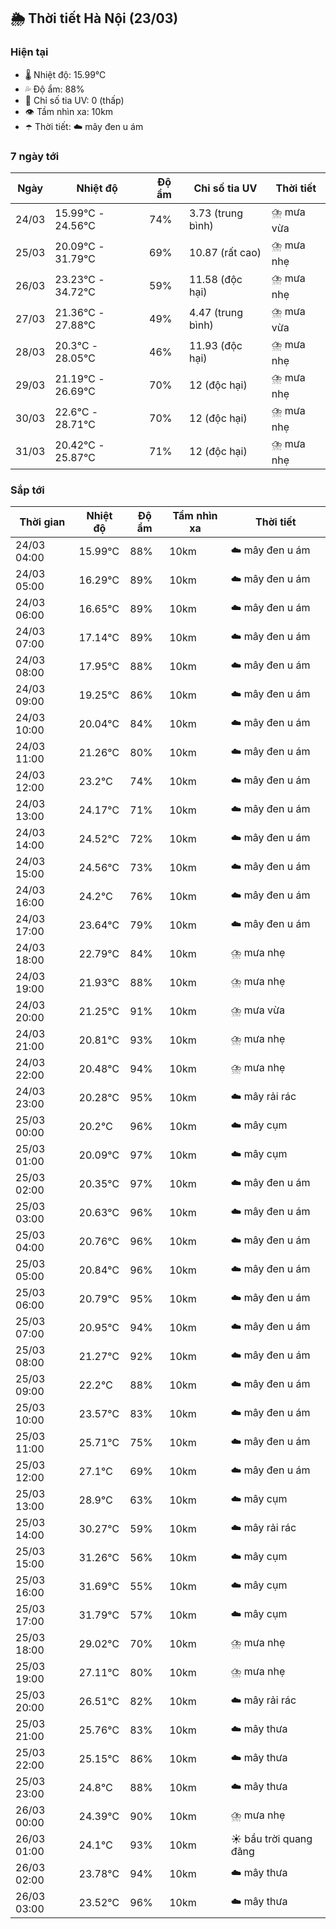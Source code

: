 ## 🌦️ Thời tiết Hà Nội (23/03)

### Hiện tại

- 🌡️ Nhiệt độ: 15.99℃
- 💦 Độ ẩm: 88%
- 🌟 Chỉ số tia UV: 0 (thấp)
- 👁️ Tầm nhìn xa: 10km
- ☂️ Thời tiết: ☁️ mây đen u ám

### 7 ngày tới

| Ngày | Nhiệt độ | Độ ẩm | Chỉ số tia UV | Thời tiết |
| --- | --- | --- | --- | --- |
| 24/03 | 15.99℃ - 24.56℃ | 74% | 3.73 (trung bình) | ⛈️ mưa vừa |
| 25/03 | 20.09℃ - 31.79℃ | 69% | 10.87 (rất cao) | ⛈️ mưa nhẹ |
| 26/03 | 23.23℃ - 34.72℃ | 59% | 11.58 (độc hại) | ⛈️ mưa nhẹ |
| 27/03 | 21.36℃ - 27.88℃ | 49% | 4.47 (trung bình) | ⛈️ mưa vừa |
| 28/03 | 20.3℃ - 28.05℃ | 46% | 11.93 (độc hại) | ⛈️ mưa nhẹ |
| 29/03 | 21.19℃ - 26.69℃ | 70% | 12 (độc hại) | ⛈️ mưa nhẹ |
| 30/03 | 22.6℃ - 28.71℃ | 70% | 12 (độc hại) | ⛈️ mưa nhẹ |
| 31/03 | 20.42℃ - 25.87℃ | 71% | 12 (độc hại) | ⛈️ mưa nhẹ |

### Sắp tới

| Thời gian | Nhiệt độ | Độ ẩm | Tầm nhìn xa | Thời tiết |
| --- | --- | --- | --- | --- |
| 24/03 04:00 | 15.99℃ | 88% | 10km | ☁️ mây đen u ám |
| 24/03 05:00 | 16.29℃ | 89% | 10km | ☁️ mây đen u ám |
| 24/03 06:00 | 16.65℃ | 89% | 10km | ☁️ mây đen u ám |
| 24/03 07:00 | 17.14℃ | 89% | 10km | ☁️ mây đen u ám |
| 24/03 08:00 | 17.95℃ | 88% | 10km | ☁️ mây đen u ám |
| 24/03 09:00 | 19.25℃ | 86% | 10km | ☁️ mây đen u ám |
| 24/03 10:00 | 20.04℃ | 84% | 10km | ☁️ mây đen u ám |
| 24/03 11:00 | 21.26℃ | 80% | 10km | ☁️ mây đen u ám |
| 24/03 12:00 | 23.2℃ | 74% | 10km | ☁️ mây đen u ám |
| 24/03 13:00 | 24.17℃ | 71% | 10km | ☁️ mây đen u ám |
| 24/03 14:00 | 24.52℃ | 72% | 10km | ☁️ mây đen u ám |
| 24/03 15:00 | 24.56℃ | 73% | 10km | ☁️ mây đen u ám |
| 24/03 16:00 | 24.2℃ | 76% | 10km | ☁️ mây đen u ám |
| 24/03 17:00 | 23.64℃ | 79% | 10km | ☁️ mây đen u ám |
| 24/03 18:00 | 22.79℃ | 84% | 10km | ⛈️ mưa nhẹ |
| 24/03 19:00 | 21.93℃ | 88% | 10km | ⛈️ mưa nhẹ |
| 24/03 20:00 | 21.25℃ | 91% | 10km | ⛈️ mưa vừa |
| 24/03 21:00 | 20.81℃ | 93% | 10km | ⛈️ mưa nhẹ |
| 24/03 22:00 | 20.48℃ | 94% | 10km | ⛈️ mưa nhẹ |
| 24/03 23:00 | 20.28℃ | 95% | 10km | ☁️ mây rải rác |
| 25/03 00:00 | 20.2℃ | 96% | 10km | ☁️ mây cụm |
| 25/03 01:00 | 20.09℃ | 97% | 10km | ☁️ mây cụm |
| 25/03 02:00 | 20.35℃ | 97% | 10km | ☁️ mây đen u ám |
| 25/03 03:00 | 20.63℃ | 96% | 10km | ☁️ mây đen u ám |
| 25/03 04:00 | 20.76℃ | 96% | 10km | ☁️ mây đen u ám |
| 25/03 05:00 | 20.84℃ | 96% | 10km | ☁️ mây đen u ám |
| 25/03 06:00 | 20.79℃ | 95% | 10km | ☁️ mây đen u ám |
| 25/03 07:00 | 20.95℃ | 94% | 10km | ☁️ mây đen u ám |
| 25/03 08:00 | 21.27℃ | 92% | 10km | ☁️ mây đen u ám |
| 25/03 09:00 | 22.2℃ | 88% | 10km | ☁️ mây đen u ám |
| 25/03 10:00 | 23.57℃ | 83% | 10km | ☁️ mây đen u ám |
| 25/03 11:00 | 25.71℃ | 75% | 10km | ☁️ mây đen u ám |
| 25/03 12:00 | 27.1℃ | 69% | 10km | ☁️ mây đen u ám |
| 25/03 13:00 | 28.9℃ | 63% | 10km | ☁️ mây cụm |
| 25/03 14:00 | 30.27℃ | 59% | 10km | ☁️ mây rải rác |
| 25/03 15:00 | 31.26℃ | 56% | 10km | ☁️ mây cụm |
| 25/03 16:00 | 31.69℃ | 55% | 10km | ☁️ mây cụm |
| 25/03 17:00 | 31.79℃ | 57% | 10km | ☁️ mây cụm |
| 25/03 18:00 | 29.02℃ | 70% | 10km | ⛈️ mưa nhẹ |
| 25/03 19:00 | 27.11℃ | 80% | 10km | ⛈️ mưa nhẹ |
| 25/03 20:00 | 26.51℃ | 82% | 10km | ☁️ mây rải rác |
| 25/03 21:00 | 25.76℃ | 83% | 10km | ☁️ mây thưa |
| 25/03 22:00 | 25.15℃ | 86% | 10km | ☁️ mây thưa |
| 25/03 23:00 | 24.8℃ | 88% | 10km | ☁️ mây thưa |
| 26/03 00:00 | 24.39℃ | 90% | 10km | ⛈️ mưa nhẹ |
| 26/03 01:00 | 24.1℃ | 93% | 10km | ☀️ bầu trời quang đãng |
| 26/03 02:00 | 23.78℃ | 94% | 10km | ☁️ mây thưa |
| 26/03 03:00 | 23.52℃ | 96% | 10km | ☁️ mây thưa |
